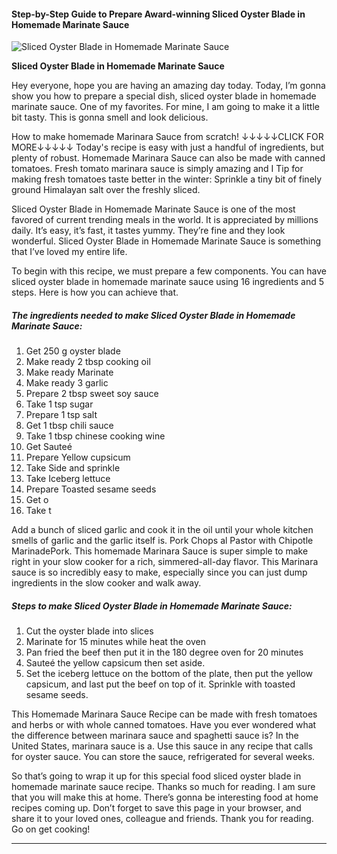             

#### Step-by-Step Guide to Prepare Award-winning Sliced Oyster Blade in Homemade Marinate Sauce

![Sliced Oyster Blade in Homemade Marinate Sauce](https://img-global.cpcdn.com/recipes/e623798a278de200/751x532cq70/sliced-oyster-blade-in-homemade-marinate-sauce-recipe-main-photo.jpg)

**Sliced Oyster Blade in Homemade Marinate Sauce**

Hey everyone, hope you are having an amazing day today. Today, I’m gonna show you how to prepare a special dish, sliced oyster blade in homemade marinate sauce. One of my favorites. For mine, I am going to make it a little bit tasty. This is gonna smell and look delicious.

How to make homemade Marinara Sauce from scratch! ↓↓↓↓↓CLICK FOR MORE↓↓↓↓↓ Today's recipe is easy with just a handful of ingredients, but plenty of robust. Homemade Marinara Sauce can also be made with canned tomatoes. Fresh tomato marinara sauce is simply amazing and I Tip for making fresh tomatoes taste better in the winter: Sprinkle a tiny bit of finely ground Himalayan salt over the freshly sliced.

Sliced Oyster Blade in Homemade Marinate Sauce is one of the most favored of current trending meals in the world. It is appreciated by millions daily. It’s easy, it’s fast, it tastes yummy. They’re fine and they look wonderful. Sliced Oyster Blade in Homemade Marinate Sauce is something that I’ve loved my entire life.

To begin with this recipe, we must prepare a few components. You can have sliced oyster blade in homemade marinate sauce using 16 ingredients and 5 steps. Here is how you can achieve that.

##### The ingredients needed to make Sliced Oyster Blade in Homemade Marinate Sauce:

1.  Get 250 g oyster blade
2.  Make ready 2 tbsp cooking oil
3.  Make ready Marinate
4.  Make ready 3 garlic
5.  Prepare 2 tbsp sweet soy sauce
6.  Take 1 tsp sugar
7.  Prepare 1 tsp salt
8.  Get 1 tbsp chili sauce
9.  Take 1 tbsp chinese cooking wine
10.  Get Sauteé
11.  Prepare Yellow cupsicum
12.  Take Side and sprinkle
13.  Take Iceberg lettuce
14.  Prepare Toasted sesame seeds
15.  Get o
16.  Take t

Add a bunch of sliced garlic and cook it in the oil until your whole kitchen smells of garlic and the garlic itself is. Pork Chops al Pastor with Chipotle MarinadePork. This homemade Marinara Sauce is super simple to make right in your slow cooker for a rich, simmered-all-day flavor. This Marinara sauce is so incredibly easy to make, especially since you can just dump ingredients in the slow cooker and walk away.

##### Steps to make Sliced Oyster Blade in Homemade Marinate Sauce:

1.  Cut the oyster blade into slices
2.  Marinate for 15 minutes while heat the oven
3.  Pan fried the beef then put it in the 180 degree oven for 20 minutes
4.  Sauteé the yellow capsicum then set aside.
5.  Set the iceberg lettuce on the bottom of the plate, then put the yellow capsicum, and last put the beef on top of it. Sprinkle with toasted sesame seeds.

This Homemade Marinara Sauce Recipe can be made with fresh tomatoes and herbs or with whole canned tomatoes. Have you ever wondered what the difference between marinara sauce and spaghetti sauce is? In the United States, marinara sauce is a. Use this sauce in any recipe that calls for oyster sauce. You can store the sauce, refrigerated for several weeks.

So that’s going to wrap it up for this special food sliced oyster blade in homemade marinate sauce recipe. Thanks so much for reading. I am sure that you will make this at home. There’s gonna be interesting food at home recipes coming up. Don’t forget to save this page in your browser, and share it to your loved ones, colleague and friends. Thank you for reading. Go on get cooking!

* * *